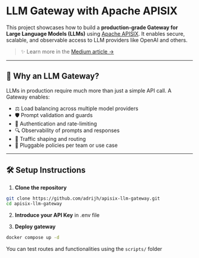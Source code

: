 # LLM Gateway with Apache APISIX

This project showcases how to build a **production-grade Gateway for Large Language Models (LLMs)** using [Apache APISIX](https://apisix.apache.org/). 
It enables secure, scalable, and observable access to LLM providers like OpenAI and others.

> ✨ Learn more in the [Medium article →](https://your-medium-article-link)

---

## 🚀 Why an LLM Gateway?

LLMs in production require much more than just a simple API call. A Gateway enables:

- ⚖️ Load balancing across multiple model providers
- 🛡️ Prompt validation and guards
- 🔐 Authentication and rate-limiting
- 🔍 Observability of prompts and responses
- 🔄 Traffic shaping and routing
- 🧱 Pluggable policies per team or use case


---

## 🛠️ Setup Instructions

1. **Clone the repository**
```bash
git clone https://github.com/adrijh/apisix-llm-gateway.git
cd apisix-llm-gateway
```

2. **Introduce your API Key** in .env file

3. **Deploy gateway**
```bash
docker compose up -d
```

You can test routes and functionalities using the `scripts/` folder

